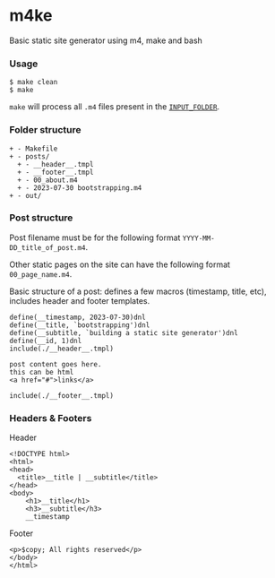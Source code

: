 # m4ke
Basic static site generator using m4, make and bash

### Usage
```
$ make clean
$ make
```
`make` will process all `.m4` files present in the [`INPUT_FOLDER`](https://github.com/gaurangsinha/m4ke/blob/main/Makefile#L3).

### Folder structure
```
+ - Makefile
+ - posts/
  + - __header__.tmpl
  + - __footer__.tmpl
  + - 00_about.m4
  + - 2023-07-30 bootstrapping.m4
+ - out/
```


### Post structure
Post filename must be for the following format `YYYY-MM-DD_title_of_post.m4`.

Other static pages on the site can have the following format `00_page_name.m4`.

Basic structure of a post: defines a few macros (timestamp, title, etc), includes header and footer templates.
```
define(__timestamp, 2023-07-30)dnl
define(__title, `bootstrapping')dnl
define(__subtitle, `building a static site generator')dnl
define(__id, 1)dnl
include(./__header__.tmpl)

post content goes here.
this can be html
<a href="#">links</a>

include(./__footer__.tmpl)
```

### Headers & Footers
Header
```
<!DOCTYPE html>
<html>
<head>
  <title>__title | __subtitle</title>
</head>
<body>
    <h1>__title</h1>
    <h3>__subtitle</h3>
    __timestamp
```

Footer
```
<p>$copy; All rights reserved</p>
</body>
</html>
```
